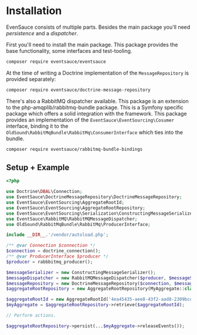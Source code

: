 # Installation

EvenSauce consists of multiple parts. Besides the main package you'll need _persistence_ and a _dispatcher_.

First you'll need to install the main package. This package provides the base functionality, some interfaces and
test-tooling.

```bash
composer require eventsauce/eventsauce
```

At the time of writing a Doctrine implementation of the `MessageRepository` is provided separately:

```bash
composer require eventsauce/doctrine-message-repository
```

There's also a RabbitMQ dispatcher available. This package is an extension to the php-amqplib/rabbitmq-bundle package.
This is a Symfony specific package which offers a solid integration with the framework. This package provides an
implementation of the `EventSauce\EventSourcing\Cosumer` interface, binding it to the
`OldSound\RabbitMqBundle\RabbitMq\ConsumerInterface` which ties into the bundle.

```bash
composer require eventsauce/rabbitmq-bundle-bindings
```

## Setup + Example

```php
<?php

use Doctrine\DBAL\Connection;
use EventSauce\DoctrineMessageRepository\DoctrineMessageRepository;
use EventSauce\EventSourcing\AggregateRootId;
use EventSauce\EventSourcing\AggregateRootRepository;
use EventSauce\EventSourcing\Serialization\ConstructingMessageSerializer;
use EventSauce\RabbitMQ\RabbitMQMessageDispatcher;
use OldSound\RabbitMqBundle\RabbitMq\ProducerInterface;

include __DIR__.'/vendor/autoload.php';

/** @var Connection $connection */
$connection = doctrine_connection();
/** @var ProducerInterface $producer */
$producer = rabbbitmq_producer();

$messageSerializer = new ConstructingMessageSerializer();
$messageDispatcher = new RabbitMQMessageDispatcher($producer, $messageSerializer);
$messageRepository = new DoctrineMessageRepository($connection, $messageDispatcher, $messageSerializer, 'domain_messages');
$aggregateRootRepository = new AggregateRootRepository(MyAggregate::class, $messageRepository);

$aggregateRootId = new AggregateRootId('4ea45435-aee8-43f2-aad8-2309bcd2aaab');
$myAggregate = $aggregateRootRepository->retrieve($aggregateRootId);

// Perform actions.

$aggregateRootRepository->persist(...$myAggregate->releaseEvents());
```
